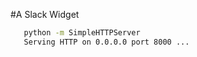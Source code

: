 #A Slack Widget

```bash
   python -m SimpleHTTPServer
   Serving HTTP on 0.0.0.0 port 8000 ...
````

